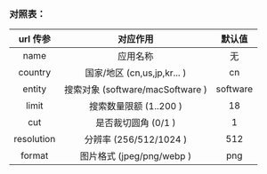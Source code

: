 ### 对照表：
|  url 传参  |             对应作用             |  默认值  |
| :--------: | :------------------------------: | :------: |
|    name    |             应用名称             |    无    |
|  country   |   国家/地区 (cn,us,jp,kr... )    |    cn    |
|   entity   | 搜索对象 (software/macSoftware ) | software |
|   limit    |      搜索数量限额 (1..200 )      |    18    |
|    cut     |       是否裁切圆角 (0/1 )        |    1     |
| resolution |      分辨率 (256/512/1024 )      |   512    |
|   format   |     图片格式 (jpeg/png/webp )     |   png    |
